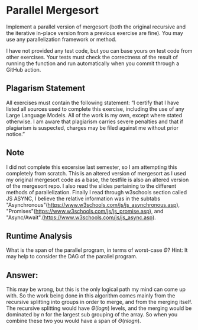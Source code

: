# Parallel Mergesort

Implement a parallel version of mergesort (both the original recursive and the
iterative in-place version from a previous exercise are fine). You may use any
parallelization framework or method.

I have not provided any test code, but you can base yours on test code from
other exercises. Your tests must check the correctness of the result of running
the function and run automatically when you commit through a GitHub action.

## Plagarism Statement

All exercises must contain the following statement:
“I certify that I have listed all sources used to complete this exercise, including the use
of any Large Language Models. All of the work is my own, except where stated
otherwise. I am aware that plagiarism carries severe penalties and that if plagiarism is
suspected, charges may be filed against me without prior notice.”

## Note
I did not complete this excersise last semester, so I am attempting this completely from scratch. This is an altered version of mergesort as I used my original mergesort code as a base, the testfile is also an altered version of the mergesort repo. I also read the slides pertaining to the different methods of parallelization. Finally I read through w3schools section called JS ASYNC, I believe the relative information was in the subtabs "Asynchronous"(https://www.w3schools.com/js/js_asynchronous.asp), "Promises"(https://www.w3schools.com/js/js_promise.asp), and "Async/Await".(https://www.w3schools.com/js/js_async.asp).

## Runtime Analysis

What is the span of the parallel program, in terms of worst-case $\Theta$? Hint:
It may help to consider the DAG of the parallel program.

## Answer:

This may be wrong, but this is the only logical path my mind can come up with. So the work being done in this algorithm comes mainly from the recursive splitting into groups in order to merge, and from the merging itself. The recursive splitting would have $\Theta(logn)$ levels, and the merging would be dominated by $n$ for the largest sub grouping of the array. So when you combine these two you would have a span of $\Theta(nlogn)$.
